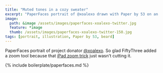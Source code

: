 ```yaml
---
title: "Muted tones in a cozy sweater"
excerpt: "PaperFaces portrait of @xoalexo drawn with Paper by 53 on an iPad."
image: 
  path: &image /assets/images/paperfaces-xoalexo-twitter.jpg 
  feature: *image
  thumb: /assets/images/paperfaces-xoalexo-twitter-150.jpg
tags: [portrait, illustration, Paper by 53, beard]
---
```


PaperFaces portrait of project donator [@xoalexo](http://twitter.com/xoalexo). So glad FiftyThree added a zoom tool because that [iPad zoom trick](http://chris.pirillo.com/unlock-the-ipad-zoom-feature/) just wasn't cutting it.

{% include boilerplate/paperfaces.md %}
